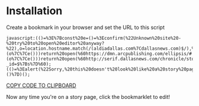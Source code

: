 # Installation

Create a bookmark in your browser and set the URL to this script

```
javascript:(()=%3E%7Bconst%20e=()=%3Econfirm(%22Unknown%20site%20-%20try%20to%20open%20editor%20anyway?%22),o=location.hostname.match(/(aldiadallas.com%7Cdallasnews.com)$/),%7BglobalContent:t=%7B%7D%7D=window.Fusion%7C%7C%7B%7D,n=%22story%22===t.type&&t._id;if(n&&(o%7C%7Ce()))return%20open(%60https://dmn.arcpublishing.com/ellipsis/#!/edit/$%7Bn%7D/%60);const%20i=document.querySelectorAll('%5Btype$=%22ld+json%22%5D'),r=Array.from(i).find(e=%3Ee.innerText.includes(%22NewsArticle%22)),l=r&&JSON.parse(r.innerText).post_id,%7BarticleId:s=l%7D=window.DFP_adTargets%7C%7C%7B%7D;if(s&&(o%7C%7Ce()))return%20open(%60http://serif.dallasnews.com/chronicle/storyteller/compose.html?_id=$%7Bs%7D%60);(()=%3Ealert(%22Sorry,%20this%20doesn't%20look%20like%20a%20story%20page%22))()%7D)();
```

[COPY CODE TO CLIPBOARD](javascript:navigator.clipboard.writeText(document.querySelector('code').innerText);document.querySelector('a[href^=javascript]').innerText='COPIED!';setTimeout(()=>document.querySelector('a[href^=javascript]').innerText='COPY%20CODE%20TO%20CLIPBOARD',2000))

Now any time you're on a story page, click the bookmarklet to edit!
